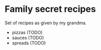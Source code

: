 # Family secret recipes

Set of recipes as  given by my grandma.

* pizzas (TODO)
* sauces (TODO)
* spreads (TODO)
